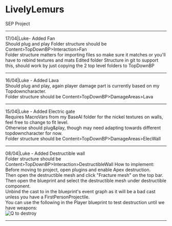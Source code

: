 # LivelyLemurs
SEP Project

---  
17/04|Luke- Added Fan  
Should plug and play
Folder structure should be Content>TopDownBP>Interaction>Fan  
Folder structure matters for importing files so make sure it matches or you'll have to rebind textures and mats
Edited folder Structure in git to support this, should work by just copying the 2 top level folders to TopDownBP

---  
16/04|Luke - Added Lava  
Should plug and play, again player damage part is currently based on my Topdowncharacter.  
Folder structure should be Content>TopDownBP>DamageAreas>Lava

---
15/04|Luke - Added Electric gate  
Requires MacroVars from my BaseAI folder for the nickel textures on walls, feel free to change to fit level.  
Otherwise should plug&play, though may need adapting towards different topdowncharacter for now.   
Folder structure should be Content>TopDownBP>DamageAreas>ElecWall

---
08/04|Luke - Added Destructible wall  
Folder structure should be Content>TopDownBP>Interaction>DestructibleWall
How to implement:  
Before moving to project, open plugins and enable Apex destruction.   
Then open the destructible mesh and click "Fracture mesh" on the top bar.  
Then open the blueprint and select the destructible mesh under destructible component.  
Unbind the cast to in the blueprint's event graph as it will be a bad cast unless you have a FirstPersonProjectile.  
You can use the following in the Player blueprint to test destruction until we have weapons:  
![Q to destroy](https://i.imgur.com/uemY9Dr.jpg)   

---

